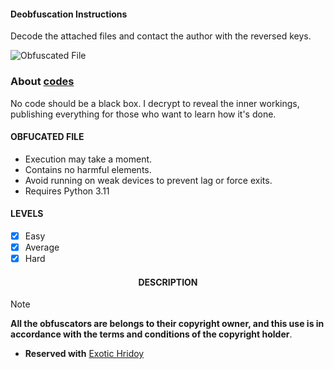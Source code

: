 <h4><b>Deobfuscation Instructions</b></h4>

Decode the attached files and contact the author with the reversed keys.

![Obfuscated File](https://github.com/exotic-inx/REVERSE/assets/92029487/977a586c-0640-4ad2-ba24-6488c6c25e65)

### About [codes](https://github.com/cryptonite-core/REVERSE/codes)
No code should be a black box. I decrypt to reveal the inner workings, publishing everything for those who want to learn how it's done.

<h4><b>OBFUCATED FILE</b></h4>

- Execution may take a moment.
- Contains no harmful elements.
- Avoid running on weak devices to prevent lag or force exits.
- Requires Python 3.11

<h4><b>LEVELS</b></h4>

- [x] Easy
- [x] Average
- [x] Hard

<h4 align="center"><b>DESCRIPTION</b></h4>

> [!NOTE]  
> ****All the obfuscators are belongs to their copyright owner, and this use is in accordance with the terms and conditions of the copyright holder****.

* **Reserved with** [Exotic Hridoy](https://discord.gg/cryptonite_klein/)
